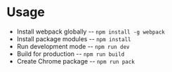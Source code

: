 # Usage
* Install webpack globally -- `npm install -g webpack`
* Install package modules -- `npm install`
* Run development mode -- `npm run dev`
* Build for production -- `npm run build`
* Create Chrome package -- `npm run pack`

